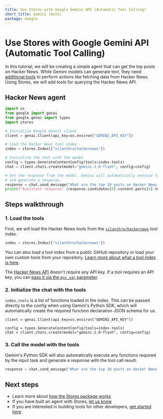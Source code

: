 ```yaml
---
title: Use Stores with Google Gemini API (Automatic Tool Calling)
short_title: Gemini (Auto)
package: Google
---
```


# Use Stores with Google Gemini API (Automatic Tool Calling)

In this tutorial, we will be creating a simple agent that can get the top posts on Hacker News. While Gemini models can generate text, they need [additional tools](https://ai.google.dev/gemini-api/docs/function-calling) to perform actions like fetching data from Hacker News. Using Stores, we will add tools for querying the Hacker News API.

## Hacker News agent

```python
import os
from google import genai
from google.genai import types
import stores

# Initialize Google Gemini client
client = genai.Client(api_key=os.environ["GEMINI_API_KEY"])

# Load the Hacker News tool index
index = stores.Index(["silanthro/hackernews"])

# Initialize the chat with the model
config = types.GenerateContentConfig(tools=index.tools)
chat = client.chats.create(model="gemini-2.0-flash", config=config)

# Get the response from the model. Gemini will automatically execute tool calls
# and generate a response.
response = chat.send_message("What are the top 10 posts on Hacker News today?")
print(f"Assistant response: {response.candidates[0].content.parts[0].text}")
```

## Steps walkthrough

### 1. Load the tools

First, we will load the Hacker News tools from the [`silanthro/hackernews`](https://github.com/silanthro/hackernews) tool index.

```python
index = stores.Index(["silanthro/hackernews"])
```

You can also load a tool index from a public GitHub repository or load your own custom tools from your repository. [Learn more about what a tool index is here](/docs/guide/_index/what_is_an_index).

The [Hacker News API](https://github.com/HackerNews/API) doesn't require any API key. If a tool requires an API key, you can [pass it via the `env_var` parameter](/docs/guide/remote_index/environment_variables).

### 2. Initialize the chat with the tools

`index.tools` is a list of functions loaded in the index. This can be passed directly to the config when using Gemini's Python SDK, which will automatically create the required function declaration JSON schema for us.

```python{3}
client = genai.Client(api_key=os.environ["GEMINI_API_KEY"])

config = types.GenerateContentConfig(tools=index.tools)
chat = client.chats.create(model="gemini-2.0-flash", config=config)
```

### 3. Call the model with the tools

Gemini's Python SDK will also automatically execute any functions required by the input task and generate a response with the tool call result.

```python
response = chat.send_message("What are the top 10 posts on Hacker News today?")
```

## Next steps

- Learn more about [how the Stores package works](/docs/guide)
- If you have built an agent with Stores, [let us know](http://twitter.com/alfred_lua)
- If you are interested in building tools for other developers, [get started here](/docs/contribute)
